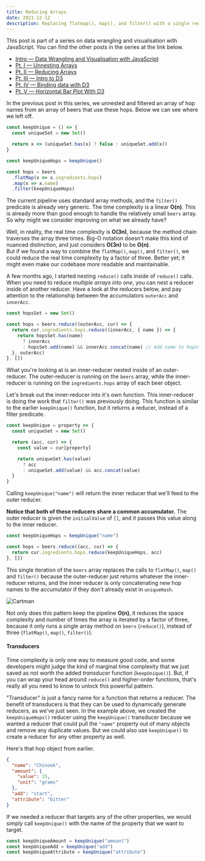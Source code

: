 ```yaml
---
title: Reducing Arrays
date: 2021-12-12
description: Replacing flatmap(), map(), and filter() with a single reduce().
---
```


<div class="call-out-indigo">

This post is part of a series on data wrangling and visualisation with JavaScript.
You can find the other posts in the series at the link below.

- [Intro — Data Wrangling and Visualisation with JavaScript](../data-wrangling-with-js)
- [Pt. I — Unnesting Arrays](../unnesting-arrays)
- [Pt. II — Reducing Arrays](../reducing-arrays)
- [Pt. III — Intro to D3](../intro-to-d3)
- [Pt. IV — Binding data with D3](../binding-data-d3)
- [Pt. V — Horizontal Bar Plot With D3](../horizontal-bar-plot)

</div>

In the previous post in this series, we unnested and filtered an array of hop names from an array of beers that use these hops.
Below we can see where we left off.

```js
const keepUnique = () => {
  const uniqueSet = new Set()

  return x => (uniqueSet.has(x) ? false : uniqueSet.add(x))
}

const keepUniqueHops = keepUnique()

const hops = beers
  .flatMap(x => x.ingredients.hops)
  .map(x => x.name)
  .filter(keepUniqueHops)
```

The current pipeline uses standard array methods, and the `filter()` predicate is already very generic.
The time complexity is a linear **O(n)**.
This is already more than good enough to handle the relatively small `beers` array.
So why might we consider improving on what we already have?

Well, in reality, the real time complexity is **O(3n)**, because the method chain traverses the array three times.
Big-O notation doesn't make this kind of nuanced distinction, and just considers **O(3n)** to be **O(n)**.  
But if we found a way to combine the `flatMap()`, `map()`, and `filter()`, we could reduce the real time complexity by a factor of three.
Better yet; it might even make our codebase _more_ readable and maintainable.

A few months ago, I started nesting `reduce()` calls inside of `reduce()` calls.
When you need to reduce _multiple arrays into one_, you can nest a reducer inside of another reducer.
Have a look at the reducers below, and pay attention to the relationship between the accumulators `outerAcc` and `innerAcc`.

```js
const hopsSet = new Set()

const hops = beers.reduce((outerAcc, cur) => {
  return cur.ingredients.hops.reduce((innerAcc, { name }) => {
    return hopsSet.has(name)
      ? innerAcc
      : hopsSet.add(name) && innerAcc.concat(name) // Add name to hopsSet AND concat it to the accumulator
  }, outerAcc)
}, [])
```

What you're looking at is an inner-reducer nested inside of an outer-reducer.
The outer-reducer is running on the `beers` array, while the inner-reducer is running on the `ingredients.hops` array of each beer object.

Let's break out the inner-reducer into it's own function.
This inner-reducer is doing the work that `filter()` was previously doing.
This function is similar to the earlier `keepUnique()` function, but it returns a reducer, instead of a filter predicate.

```js
const keepUnique = property => {
  const uniqueSet = new Set()

  return (acc, cur) => {
    const value = cur[property]

    return uniqueSet.has(value)
      ? acc
      : uniqueSet.add(value) && acc.concat(value)
  }
}
```

Calling `keepUnique("name")` will return the inner reducer that we'll feed to the outer reducer.

**Notice that both of these reducers share a common accumulator.**
The outer reducer is given the `initialValue` of `[]`, and it passes this value along to the inner reducer.

```js
const keepUniqueHops = keepUnique("name")

const hops = beers.reduce((acc, cur) => {
  return cur.ingredients.hops.reduce(keepUniqueHops, acc)
}, [])
```

This single iteration of the `beers` array replaces the calls to `flatMap()`, `map()` and `filter()` because the outer-reducer just returns whatever the inner-reducer returns, and the inner reducer is only concatenating new hop names to the accumulator if they don't already exist in `uniqueHash`.

![Cartman](https://memegenerator.net/img/instances/75685855.jpg)

Not only does this pattern keep the pipeline **O(n)**, it reduces the space complexity and number of times the array is iterated by a factor of three, because it only runs a single array method on `beers` (`reduce()`), instead of three (`flatMap()`, `map()`, `filter()`).

#### Transducers

Time complexity is only one way to measure good code, and some developers might judge the kind of marginal time complexity that we just saved as not worth the added _transducer_ function (`keepUnique()`).
But, if you can wrap your head around `reduce()` and higher-order functions, that's really all you need to know to unlock this powerful pattern.

"Transducer" is just a fancy name for a function that returns a reducer.
The benefit of transducers is that they can be used to dynamically generate reducers, as we've just seen.
In the example above, we created the `keepUniqueHops()` reducer using the `keepUnique()` transducer because we wanted a reducer that could pull the `"name"` property out of many objects and remove any duplicate values.
But we could also use `keepUnique()` to create a reducer for any other property as well.

Here's that hop object from earlier.

```json
{
  "name": "Chinook",
  "amount": {
    "value": 15,
    "unit": "grams"
  },
  "add": "start",
  "attribute": "bitter"
}
```

If we needed a reducer that targets any of the other properties, we would simply call `keepUnique()` with the name of the property that we want to target.

```js
const keepUniqueAmount = keepUnique("amount")
const keepUniqueAdd = keepUnique("add")
const keepUniqueAttribute = keepUnique("attribute")
```

